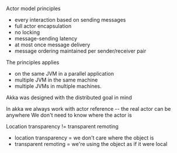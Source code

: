 Actor model principles
- every interaction based on sending messages
- full actor encapsulation
- no locking
- message-sending latency
- at most once message delivery
- message ordering maintained per sender/receiver pair

The principles applies
- on the same JVM in a parallel application
- multiple JVM in the same machine
- multiple JVMs in multiple machines.

Akka was designed with the distributed goal in mind

In akka we always work with actor reference -- the real actor can be anywhere
We don't need to know where the actor is

Location transparency != transparent remoting
- location transparency = we don't care where the object is
- transparent remoting = we're using the object as if it were local